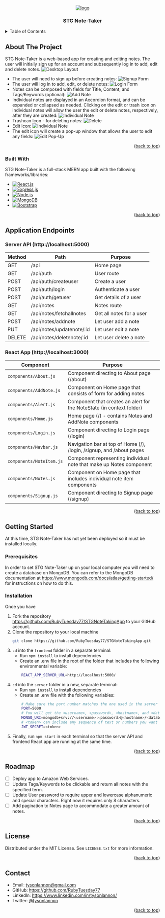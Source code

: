 <a name="readme-top"></a>

<!-- PROJECT LOGO / TITLE -->
<br />
<div align="center">
    <a href="https://github.com/RubyTuesday77/STGNoteTakingApp">
        <img src="addons/stglogo.png" alt="logo" />
    </a>
    <h3 align="center">STG Note-Taker</h3>
</div>


<!-- TABLE OF CONTENTS -->
<details>
    <summary>Table of Contents</summary>
    <ol>
        <li>
            <a href="#about-the-project">About the Project</a>
            <ul>
                <li><a href="#built-with">Built With</a></li>
            </ul>
        </li>
        <li>
            <a href="#application-endpoints">Application Endpoints</a>
            <ul>
                <li><a href="#server">Server API</a></li>
                <li><a href="#reactapp">React App</a></li>
            </ul>
        </li>
        <li>
            <a href="#getting-started">Getting Started</a>
            <ul>
                <li><a href="#prerequisites">Prerequisites</a></li>
                <li><a href="#installation">Installation</a></li>
            </ul>
        </li>
        <li><a href="#roadmap">Roadmap / Future Updates</a></li>
        <li><a href="#license">License</a></li>
        <li><a href="#contact">Contact</a></li>
    </ol>
</details>


<!-- ABOUT THE PROJECT -->
## About The Project

STG Note-Taker is a web-based app for creating and editing notes. The user will initially sign up for an account and subsequently log in to add, edit and delete notes.
![Desktop Layout](addons/STG-screenshot.png?raw=true)
* The user will need to sign up before creating notes:
    ![Signup Form](addons/Signup.png?raw=true)
* The user will log in to add, edit, or delete notes:
    ![Login Form](addons/Login.png?raw=true)
* Notes can be composed with fields for Title, Content, and Tags/Keywords (optional):
    ![Add Note](addons/addnote.png?raw=true)
* Individual notes are displayed in an Accordion format, and can be expanded or collapsed as needed. Clicking on the edit or trash icon on individual notes will allow the user the edit or delete notes, respectively, after they are created:
    ![Individual Note](addons/note-example.png?raw=true)
* Trashcan Icon - for deleting notes:
    ![Delete](addons/Delete-icon.png?raw=true)
* Edit Icon:
    ![Individual Note](addons/Edit-icon.png?raw=true)
* The edit icon will create a pop-up window that allows the user to edit any fields:
    ![Edit Pop-Up](addons/Edit-screenshot.png?raw=true)

<p align="right">(<a href="#readme-top">back to top</a>)</p>


### Built With

STG Note-Taker is a full-stack MERN app built with the following frameworks/libraries:
* [![React.js](https://img.shields.io/badge/react-%2320232a.svg?style=for-the-badge&logo=react&logoColor=%2361DAFB)](https://reactjs.org/)
* [![Express.js](https://img.shields.io/badge/express.js-%23404d59.svg?style=for-the-badge&logo=express&logoColor=%2361DAFB)](https://expressjs.com/)
* [![Node.js](https://img.shields.io/badge/node.js-6DA55F?style=for-the-badge&logo=node.js&logoColor=white)](https://nodejs.org/)
* [![MongoDB](https://custom-icon-badges.demolab.com/badge/-MongoDB-47A248?style=for-the-badge&logo=mongodb&logoColor=white)](https://www.mongodb.com/)
* [![Bootstrap](https://img.shields.io/badge/bootstrap-%23563D7C.svg?style=for-the-badge&logo=bootstrap&logoColor=white)](https://getbootstrap.com)

<p align="right">(<a href="#readme-top">back to top</a>)</p>


<!-- APP ENDPOINTS -->
## Application Endpoints

### Server API (http://localhost:5000)
| Method | Path                        | Purpose                  |
| ------ | ----------------------------| -------------------------|
| GET    | /api                        | Home page                |
| GET    | /api/auth                   | User route               |
| POST   | /api/auth/createuser        | Create a user            |
| POST   | /api/auth/login             | Authenticate a user      |
| POST   | /api/auth/getuser           | Get details of a user    |
| GET    | /api/notes                  | Notes route              |
| GET    | /api/notes/fetchallnotes    | Get all notes for a user |
| POST   | /api/notes/addnote          | Let user add a note      |
| PUT    | /api/notes/updatenote/:id   | Let user edit a note     |
| DELETE | /api/notes/deletenote/:id   | Let user delete a note   |


### React App (http://localhost:3000)
| Component                | Purpose                                                               |
| ------------------------ | ----------------------------------------------------------------------|
| `components/About.js`    | Component directing to About page (/about)                            |
| `components/AddNote.js`  | Component on Home page that consists of form for adding notes         |
| `components/Alert.js`    | Component that creates an alert for the NoteState (in context folder) |
| `components/Home.js`     | Home page (/) - contains Notes and AddNote components                 |
| `components/Login.js`    | Component directing to Login page (/login)                            |
| `components/Navbar.js`   | Navigation bar at top of Home (/), /login, /signup, and /about pages  |
| `components/NoteItem.js` | Component representing individual note that make up Notes component   |
| `components/Notes.js`    | Component on Home page that includes individual note item components  |
| `components/Signup.js`   | Component directing to Signup page (/signup)                          |


<p align="right">(<a href="#readme-top">back to top</a>)</p>


<!-- GETTING STARTED -->
## Getting Started
At this time, STG Note-Taker has not yet been deployed so it must be installed locally.

### Prerequisites
In order to set STG Note-Taker up on your local computer you will need to create a database on MongoDB. You can refer to the MongoDB documentation at https://www.mongodb.com/docs/atlas/getting-started/ for instructions on how to do this.


### Installation
Once you have 
1. Fork the repository https://github.com/RubyTuesday77/STGNoteTakingApp to your GitHub account.
2. Clone the repository to your local machine
    ```sh
   git clone https://github.com/RubyTuesday77/STGNoteTakingApp.git
   ```
3. `cd` into the `frontend` folder in a separate terminal:
    * Run `npm install` to install dependencies
    * Create an .env file in the root of the folder that includes the following environmental variable:
    ```sh
        REACT_APP_SERVER_URL=http://localhost:5000/
    ```
4. `cd` into the `server` folder in a new, separate terminal:
    * Run `npm install` to install dependencies
    * Create an .env file with the following variables:
    ```sh
        # Make sure the port number matches the one used in the server .env
        PORT=5000
        # You will get the <username>, <password>, <hostname>, and <database> when you create your database in the Prerequisites section above
        MONGO_URI=mongodb+srv://<username>:<password>@<hostname>/<database>
        # <token> can include any sequence of text or numbers you want to use as a keyword - no spaces
        JWT_SECRET=<token>
    ```
5. Finally, run `npm start` in each terminal so that the server API and frontend React app are running at the same time.

<p align="right">(<a href="#readme-top">back to top</a>)</p>


<!-- ROADMAP / FUTURE UPDATES -->
## Roadmap

- [ ] Deploy app to Amazon Web Services.
- [ ] Update Tags/Keywords to be clickable and return all notes with the specified term.
- [ ] Update User password to require upper and lowercase alphanumeric and special characters. Right now it requires only 8 characters.
- [ ] Add pagination to Notes page to accommodate a greater amount of notes.

<p align="right">(<a href="#readme-top">back to top</a>)</p>


<!-- LICENSE -->
## License

Distributed under the MIT License. See `LICENSE.txt` for more information.

<p align="right">(<a href="#readme-top">back to top</a>)</p>


<!-- CONTACT -->
## Contact

* Email: tysonlannon@gmail.com
* GitHub: https://github.com/RubyTuesday77
* LinkedIn: https://www.linkedin.com/in/tysonlannon/
* Twitter: [@tysonlannon](https://twitter.com/tysonlannon)

<p align="right">(<a href="#readme-top">back to top</a>)</p>